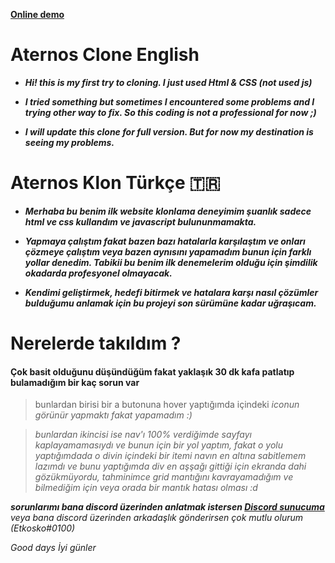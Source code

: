 **[Online demo](https://aternos-clone.vercel.app)**

# **Aternos Clone English**

- ***Hi! this is my first try to cloning. I just used Html & CSS (not used js)***


- ***I tried something but sometimes I encountered some problems and I trying other way to fix. So this coding is not a professional for now ;)***

- ***I will update this clone for full version. But for now my destination is seeing my problems.***

# **Aternos Klon Türkçe 🇹🇷**

- ***Merhaba bu benim ilk website klonlama deneyimim şuanlık sadece html ve css kullandım ve javascript bulununmamakta.***

- ***Yapmaya çalıştım fakat bazen bazı hatalarla karşılaştım ve onları çözmeye çalıştım veya bazen aynısını yapamadım bunun için farklı yollar denedim. Tabikii bu benim ilk denemelerim olduğu için şimdilik okadarda profesyonel olmayacak.***

- ***Kendimi geliştirmek, hedefi bitirmek ve hatalara karşı nasıl çözümler bulduğumu anlamak için bu projeyi son sürümüne kadar uğraşıcam.***

# Nerelerde takıldım ?

 #### Çok basit olduğunu düşündüğüm fakat yaklaşık 30 dk kafa patlatıp bulamadığım bir kaç sorun var 
 > bunlardan birisi bir a butonuna hover yaptığımda içindeki <i> iconun görünür yapmaktı fakat yapamadım :)
 
 > bunlardan ikincisi ise nav'ı 100% verdiğimde sayfayı kaplayamamasıydı ve bunun için bir yol yaptım, fakat o yolu yaptığımdada o divin içindeki bir itemi navın en altına sabitlemem lazımdı ve bunu yaptığımda div en aşşağı gittiği için ekranda dahi gözükmüyordu, tahminimce grid mantığını kavrayamadığım ve bilmediğim için veya orada bir mantık hatası olması :d
 
 **sorunlarımı bana discord üzerinden anlatmak istersen [Discord sunucuma](https://discord.gg/pAdges9xTu)** veya bana discord üzerinden arkadaşlık gönderirsen çok mutlu olurum (Etkosko#0100)
 
 Good days
 İyi günler

